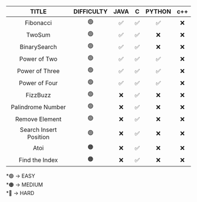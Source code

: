 

|    TITLE                |   DIFFICULTY        |                       JAVA                   |       C                |      PYTHON     |  c++ |
| :----------------------:|:-------------------:|:--------------------------:|:----------------------:|:---------------:| :-------------------------: |
|           Fibonacci     |           🟢           |                            ✅      |               ✅       |           ✅      |       ❌    |
|           TwoSum        |          🟢             |                            ✅      |            ✅            |           ❌      |     ❌  |
|           BinarySearch  |          🟢           |                              ✅       |            ✅            |        ❌         |     ❌     |
|           Power of Two  |         🟢            |                                 ✅     |       ✅                 |      ✅           |     ❌     |
|           Power of Three|         🟢            |                                   ✅   |               ✅         |          ✅       |      ❌     |
|           Power of Four |         🟢           |                                 ✅       |               ✅         |           ✅      |       ❌    |
|           FizzBuzz        |        🟢            |                    ❌                    |            ✅            |           ❌      |       ❌   |
|  Palindrome Number        |        🟢            |                    ❌                    |            ✅            |           ❌      |       ❌     |
|     Remove Element        |        🟢            |                    ❌                    |            ✅            |           ❌      |        ❌    |
|  Search Insert Position    |        🟢            |                    ❌                    |            ✅            |           ❌      |      ❌      |
|           Atoi        |           🟠        |                    ❌                    |            ✅            |           ❌      |          ❌    |
|    Find the Index   |          🟠          |                    ❌                    |            ✅            |           ❌      |        ❌      |

 *🟢 -> EASY <br>
*🟠 -> MEDIUM <br>
*🔴 -> HARD <br>



